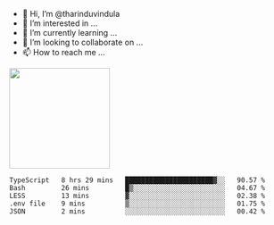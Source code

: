 - 👋 Hi, I’m @tharinduvindula
- 👀 I’m interested in ...
- 🌱 I’m currently learning ...
- 💞️ I’m looking to collaborate on ...
- 📫 How to reach me ...

<!---
tharinduvindula/tharinduvindula is a ✨ special ✨ repository because its `README.md` (this file) appears on your GitHub profile.
You can click the Preview link to take a look at your changes.
--->

<img height="180em" src="https://github-readme-stats.vercel.app/api?username=tharinduvindula&show_icons=true&hide_border=false&&count_private=true&include_all_commits=true" />


<!--START_SECTION:waka-->
```text
TypeScript   8 hrs 29 mins   ██████████████████████▓░░   90.57 % 
Bash         26 mins         █▒░░░░░░░░░░░░░░░░░░░░░░░   04.67 % 
LESS         13 mins         ▓░░░░░░░░░░░░░░░░░░░░░░░░   02.38 % 
.env file    9 mins          ▒░░░░░░░░░░░░░░░░░░░░░░░░   01.75 % 
JSON         2 mins          ░░░░░░░░░░░░░░░░░░░░░░░░░   00.42 % 
```
<!--END_SECTION:waka-->
